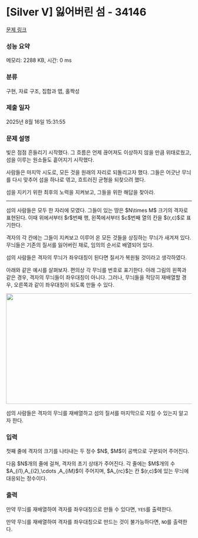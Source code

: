 # [Silver V] 잃어버린 섬 - 34146 

[문제 링크](https://www.acmicpc.net/problem/34146) 

### 성능 요약

메모리: 2288 KB, 시간: 0 ms

### 분류

구현, 자료 구조, 집합과 맵, 홀짝성

### 제출 일자

2025년 8월 16일 15:31:55

### 문제 설명

<p>빛은 점점 흔들리기 시작했다. 그 흐름은 언제 끊어져도 이상하지 않을 만큼 위태로웠고, 섬을 이루는 원소들도 흩어지기 시작했다.</p>

<p>사람들은 마지막 시도로, 모든 것을 원래의 자리로 되돌리고자 했다. 그들은 어긋난 무늬를 다시 맞추어 섬을 하나로 엮고, 흐트러진 균형을 되찾으려 했다.</p>

<p>섬을 지키기 위한 최후의 노력을 지켜보고, 그들을 위한 해답을 찾아라.</p>

<hr>
<p>섬의 사람들은 모두 한 자리에 모였다. 그들이 있는 땅은 $N\times M$ 크기의 격자로 표현된다. 이때 위에서부터 $r$번째 행, 왼쪽에서부터 $c$번째 열의 칸을 $(r,c)$로 표기한다.</p>

<p>격자의 각 칸에는 그들이 지켜보고 이루어 온 모든 것들을 상징하는 무늬가 새겨져 있다. 무늬들은 기존의 질서를 잃어버린 채로, 임의의 순서로 배열되어 있다.</p>

<p>섬의 사람들은 격자의 무늬가 좌우대칭이 된다면 질서가 복원될 것이라고 생각하였다.</p>

<p>아래와 같은 예시를 살펴보자. 편의상 각 무늬를 번호로 표기한다. 아래 그림의 왼쪽과 같은 경우, 격자의 무늬들이 좌우대칭이 아니다. 그러나, 무늬들을 적당히 재배열할 경우, 오른쪽과 같이 좌우대칭이 되도록 만들 수 있다.</p>

<p style="text-align: center;"><img alt="" src="https://upload.acmicpc.net/c7f2d2b4-c724-4911-aa31-1e252e4dd359/-/preview/" style="width: 639px; height: 300px;"></p>

<p>섬의 사람들은 격자의 무늬를 재배열하고 섬의 질서를 마지막으로 지킬 수 있는지 알고자 한다.</p>

### 입력 

 <p>첫째 줄에 격자의 크기를 나타내는 두 정수 $N$, $M$이 공백으로 구분되어 주어진다.</p>

<p>다음 $N$개의 줄에 걸쳐, 격자의 초기 상태가 주어진다. 각 줄에는 $M$개의 수 $A_{i1},A_{i2},\cdots ,A_{iM}$이 주어지며, $A_{rc}$는 칸 $(r,c)$에 있는 무늬에 대응되는 정수이다.</p>

### 출력 

 <p>만약 무늬를 재배열하여 격자를 좌우대칭으로 만들 수 있다면, <code>YES</code>를 출력한다.</p>

<p>만약 무늬를 재배열하여 격자를 좌우대칭으로 만드는 것이 불가능하다면, <code>NO</code>를 출력한다.</p>

